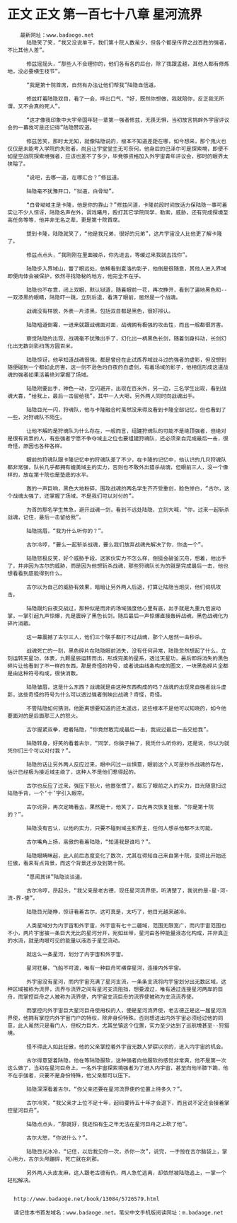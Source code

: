 # 正文 正文 第一百七十八章 星河流界
        最新网址：www.badaoge.net
          陆隐笑了笑，“我又没说单干，我们第十院人数虽少，但各个都是传界之战百胜的强者，不比其他人差”。
      
          修兹摇摇头，“那些人不会理你的，他们各有各的后台，除了我跟孟越，其他人都有修炼地，没必要横生枝节”。
      
          “我是第十院首席，自然有办法让他们帮我”陆隐自信道。
      
          修兹盯着陆隐双目，看了一会，呼出口气，“好，既然你想做，我就陪你，反正我无所谓，又不会真的死人”。
      
          “这才像我印象中大宇帝国年轻一辈第一强者修兹，无畏无惧，当初放言挑衅外宇宙评议会的一幕我可是还记得”陆隐赞叹道。
      
          修兹苦笑，那时太无知，就像陆隐说的，根本不知道差距在哪，如今想来，那个鬼火也仅仅是未能考入学院的失败者，尚且让宇堂堂主无可奈何，他身后的巴泽尔可是探索境，即便不如星空战院探索境强者，应该也差不了多少，毕竟够资格加入外宇宙青年评议会，那时的眼界太狭隘了。
      
          “说吧，去哪一道，在哪汇合？”修兹道。
      
          陆隐毫不犹豫开口，“狱道，白骨坳”。
      
          “白骨坳域主是卡隆，他是你的靠山？”修兹问道，卡隆前段时间放话力保陆隐一事可着实让不少人惊讶，陆隐名声在外，调戏曦月，殴打其它学院同学，勒索，威胁，还有完成探境至高任务等等，他并非无名之辈，更是第十院首席。
      
          提到卡隆，陆隐就笑了，“他是我兄弟，很好的兄弟”，这片宇宙没人比他更了解卡隆了。
      
          修兹点点头，“我刚刚在里面被杀，你先进去，等缓过来我就去找你”。
      
          陆隐步入界域山，瞥了眼远处，依稀看到夏洛的影子，他倒是很随意，其他人进入界域即便肉体会被保护，依然寻找隐秘的地方，他完全不在乎。
      
          陆隐也不在意，闭上双眼，默认狱道，随着眼前一花，再次睁开，看到了遍地黑色和--一双漆黑的眼睛，陆隐吓一跳，立刻后退，看清了眼前，居然是一个战魂。
      
          战魂没有样貌，外表一片漆黑，包括双目都是黑色，很好辨认。
      
          陆隐暗道倒霉，一进来就跟战魂面对面，战魂拥有极强的攻击性，而且一般都很厉害。
      
          察觉陆隐的出现，战魂毫不犹豫出手了，幻化出一柄黑色长剑，随着剑身抖动，长剑幻化出无数剑影扫荡方圆百米。
      
          陆隐惊讶，他早知道战魂很强，都是曾经在此试炼界域战斗过的强者的虚影，但没想到随便碰到一个都如此厉害，这一剑不逊色灼白夜的白虚剑，有着场域的影子，他相信形成这道战魂的强者如果活着绝对掌握了场域。
      
          陆隐刚要出手，神色一动，空闪避开，出现在百米外，另一边，三名学生出现，看到战魂大喜，“给我上，最后一击留给我”，其中一人大喝，另外两人同时向战魂出手。
      
          陆隐目光一闪，狩魂队，他与卡隆融合时虽然没来得及看到卡隆全部记忆，但也看到了一些，对狩魂队不陌生。
      
          让他不解的是狩魂队为什么存在，一般而言，组建狩魂队的可能不是绝顶强者，但绝对是很有背景的人，有些强者宁愿不争夺域主之位也要组建狩魂队，还必须亲自完成最后一击，很奇怪，原因也各种各样。
      
          眼前的狩魂队跟卡隆记忆中的狩魂队差了不少，在卡隆的记忆中，他认识的几只狩魂队都非常强，队长几乎都拥有媲美域主的实力，否则也不敢外出猎杀战魂，但眼前三人，没一个像样的，放在第十院也是垫底的水平。
      
          轰的一声巨响，黑色大地粉碎，围攻战魂的两名学生齐齐受重创，脸色惨白，“古尔，这个战魂太强了，还掌握了场域，不是我们可以对付的”。
      
          为首的那名学生焦急，避开战魂一剑，看到不远处陆隐，立刻大喊，“你，过来一起斩杀战魂，记住，最后一击留给我”。
      
          陆隐挑眉，“我为什么听你的？”。
      
          古尔冷哼，“要么一起斩杀战魂，要么我们放弃战魂先解决了你，你选一个”。
      
          陆隐怒极反笑，好个威胁手段，这家伙实力不怎么样，倒挺会破釜沉舟，想着，他出手了，并非因为古尔的威胁，而是因为他想斩杀战魂，那些狩魂队长为的就是完成最后一击，他也想看看到底能得到什么。
      
          古尔以为自己的威胁有效果，暗暗让另外两人后退，打算让陆隐当炮灰，他们伺机攻击。
      
          陆隐跟灼白夜交战过，那种似是而非的场域强度他心里有底，出手就是九重九倍波动掌，一掌引起九声惊爆，先是震碎了黑色长剑，随后最后一声惊爆直接轰碎战魂，黑色战魂化为碎片消散。
      
          这一幕震撼了古尔三人，他们三个联手都打不过战魂，那个人居然一击秒杀。
      
          战魂死亡的一刻，黑色碎片在陆隐眼前消失，没有任何异常，陆隐忽然想起了什么，立刻运转天星功，体表，九颗星辰运转而出，形成完美的星系，透过天星功，最后即将消失的黑色碎片让他看到了不一样的东西，那是奇怪的符号，或者说由线条构成的图文，一块黑色碎片全都是由这种符号构成，很快消散。
      
          陆隐皱眉，这是什么东西？战魂就是由这种东西构成的吗？战魂的出现来自强者战斗虚影，这些奇怪的符号为什么可以透过强者倒映出战魂？奇怪，奇怪。
      
          不管陆隐如何猜测，他距离想要知道的还太遥远，这些根本不是他可以知晓的，如今他要面对的是后面那三人的怒火。
      
          古尔握紧双拳，瞪着陆隐，“你竟然敢完成最后一击，我说过最后一击交给我”。
      
          陆隐转身，好笑的看着古尔，“同学，你脑子抽了，我凭什么听你的，还是说，你以为就凭你们三个可以对付我？”。
      
          陆隐的话让另外两人反应过来，眼中闪过一丝惧意，眼前这个人可是秒杀战魂的存在，估计已经极为接近域主级了，这种人不是他们惹得起的。
      
          古尔也反应了过来，强压下怒火，他嚣张惯了，都忘了眼前之人的实力，目光随意扫过陆隐手背，一个‘十’字引入眼帘。
      
          古尔诧异，再次定睛看去，果然是十，他笑了，目光再次恢复狂傲，“你是第十院的？”。
      
          陆隐没有否认，以他的实力，只要不碰到域主和界主，任何人想杀他都不太可能。
      
          古尔嘴角上扬，高傲的看着陆隐，“知道我是谁吗？”。
      
          陆隐眼睛眯起，此人前后态度变化了数次，尤其在得知自己来自第十院，变得比开始还狂傲，看来有点背景，而这个背景还涉及到第十院。
      
          “愿闻其详”陆隐淡淡道。
      
          古尔冷哼，昂起头，“我父亲是老古德，现任星河流界使，听清楚了，我说的是-星-河-流-界-使”。
      
          陆隐目光陡睁，惊讶看着古尔，这可真是，太巧了，他目光越来越冷。
      
          人类星域分为内宇宙和外宇宙，外宇宙有七十二疆域，范围无限宽广，而内宇宙范围也不小，两片宇宙被一条巨大无比的星河分开，宛如丝带，星河由各种能量液态化构成，并非真正的水流，就是肉眼可见的能量以液态于星空流动。
      
          就这么一条星河，划分了内宇宙和外宇宙。
      
          星河狂暴，飞船不可渡，唯有一种巨舟可横穿星河，连接内外宇宙。
      
          外宇宙没有星河，而内宇宙充满了星河支流，一条条支流将内宇宙划分出无数区域，这种区域被称为流界，流界与流界之间有星河支流阻挡，想要渡过，唯有通过连接星河两岸的巨舟，而掌控巨舟之人被称为流界使，内宇宙支流巨舟的流界使被称为支流流界使。
      
          而掌控内外宇宙巨大星河巨舟使用权的人，便是星河流界使，老古德正是这一届星河流界使，他拥有掌控内外宇宙门户的特权，除非身份特殊，否则想进出内外宇宙必须经过他的同意，此人虽然只是看门人，但权力巨大，尤其坐镇这个位置，实力至少达到了巡航境甚至--狩猎境。
      
          怪不得此人如此狂傲，他的父亲掌控着外宇宙无数人梦寐以求的，进入内宇宙的机会。
      
          古尔得意望着陆隐，他在等陆隐服软，这种强者向他服软的感觉非常爽，他不是第一次这么做了，当初在星河巨舟上，一名外宇宙探索境强者为了进入内宇宙，甚至向他半膝下跪，他不在乎强者，只要不是身份特殊，他父亲都可以压下。
      
          陆隐深深看着古尔，“你父亲还要在星河流界使的位置上待多久？”。
      
          古尔冷笑，“我父亲才上位不足十年，起码要待五十年才会退下，而且说不定还会接着掌控星河巨舟”。
      
          陆隐点点头，“那就好，我还怕有生之年无法在星河巨舟之上砍了他”。
      
          古尔大怒，“你说什么？”。
      
          陆隐目光冰冷，“记住，以后我见你一次，杀你一次”，说完，一手按在古尔脑袋上，掌心用力，古尔头颅蹦碎，死亡就在刹那。
      
          另外两人头皮发麻，这人跟老古德有仇，两人急忙逃离，却依然被陆隐追上，一掌一个轻松解决。
      
      
      http://www.badaoge.net/book/13084/5726579.html
      
      请记住本书首发域名：www.badaoge.net。笔尖中文手机版阅读网址：m.badaoge.net